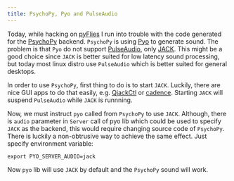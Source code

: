 ```yaml
---
title: PsychoPy, Pyo and PulseAudio
---
```


Today, while hacking on [pyFlies](https://github.com/igordejanovic/pyFlies) I run into trouble with the code generated for the [PsychoPy](http://www.psychopy.org/) backend. `PsychoPy` is using [Pyo](http://ajaxsoundstudio.com/software/pyo/) to generate sound.  The problem is that `Pyo` do not support [PulseAudio](http://www.freedesktop.org/wiki/Software/PulseAudio/), only [JACK](http://www.jackaudio.org/).  This might be a good choice since `JACK` is better suited for low latency sound processing, but today most linux distro use `PulseAudio` which is better suited for general desktops.

In order to use `PsychoPy`, first thing to do is to start `JACK`. Luckily, there are nice GUI apps to do that easily, e.g. [QjackCtl](http://qjackctl.sourceforge.net/) or [cadence](http://kxstudio.linuxaudio.org/Applications:Cadence). Starting `JACK` will suspend `PulseAudio` while `JACK` is runnning.

Now, we must instruct `pyo` called from `PsychoPy` to use `JACK`. Although, there is `audio` parameter in `Server` call of pyo lib which could be used to specify `JACK` as the backend, this would require changing source code of `PsychoPy`.  There is luckily a non-obtrusive way to achieve the same effect. Just specify environment variable:

    export PYO_SERVER_AUDIO=jack

Now `pyo` lib will use `JACK` by default and the `PsychoPy` sound will work.




  

  



